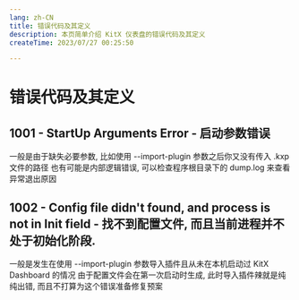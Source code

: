 ```yaml
---
lang: zh-CN
title: 错误代码及其定义
description: 本页简单介绍 KitX 仪表盘的错误代码及其定义
createTime: 2023/07/27 00:25:50

---
```


# 错误代码及其定义

## 1001 - StartUp Arguments Error - 启动参数错误
一般是由于缺失必要参数, 比如使用 --import-plugin 参数之后你又没有传入 .kxp 文件的路径
也有可能是内部逻辑错误, 可以检查程序根目录下的 dump.log 来查看异常退出原因

## 1002 - Config file didn't found, and process is not in Init field - 找不到配置文件, 而且当前进程并不处于初始化阶段.
一般是发生在使用 --import-plugin 参数导入插件且从未在本机启动过 KitX Dashboard 的情况
由于配置文件会在第一次启动时生成, 此时导入插件辣就是纯纯出错, 而且不打算为这个错误准备修复预案

